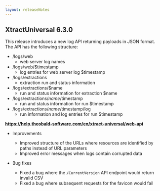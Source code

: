```yaml
---
layout: releaseNotes
---
```


## XtractUniversal 6.3.0
This release introduces a new log API returning payloads in JSON format. The API has the following structure:
- /logs/web
  - web server log names  
- /logs/web/$timestamp
  - log entries for web server log $timestamp
- /logs/extractions 
  - extraction run and status information 
- /logs/extractions/$name
  - run and status information for extraction $name 
- /logs/extractions/$name/$timestamp
  - run and status information for run $timestamp 
- /logs/extractions/$name/$timestamp/log
  - run information and log entries for run $timestamp 

**https://help.theobald-software.com/en/xtract-universal/web-api**

- Improvements
  - Improved structure of the URLs where resources are identified by paths instead of URL parameters 
  - Improved error messages when logs contain corrupted data  
  
- Bug fixes 
  - Fixed a bug where the `/CurrentVersion` API endpoint would return invalid CSV
  - Fixed a bug where subsequent requests for the favicon would fail